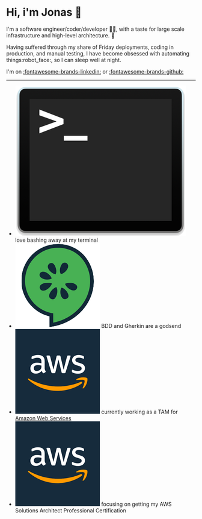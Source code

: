 # Hi, i'm Jonas :wave: 

I'm a software engineer/coder/developer :technologist:, with a taste for large scale infrastructure and high-level architecture. :office:

Having suffered through my share of Friday deployments, coding in production, and manual testing, I have become obsessed with automating things:robot_face:, so I can sleep well at night.

I'm on [:fontawesome-brands-linkedin:](https://www.linkedin.com/in/jonasferreira/) or [:fontawesome-brands-github:](https://github.com/jonasmcferreira)

---

- <img src="assets/images/bash.png" class="s-icon"/> love bashing away at my terminal
- <img src="assets/images/cucumber.png" class="s-icon"/> BDD and Gherkin are a godsend
- <img src="assets/images/aws.png" class="s-icon"/> currently working as a TAM for [Amazon Web Services](https://aws.amazon.com/)
- <img src="assets/images/aws.png" class="s-icon"/> focusing on getting my AWS Solutions Architect Professional Certification
